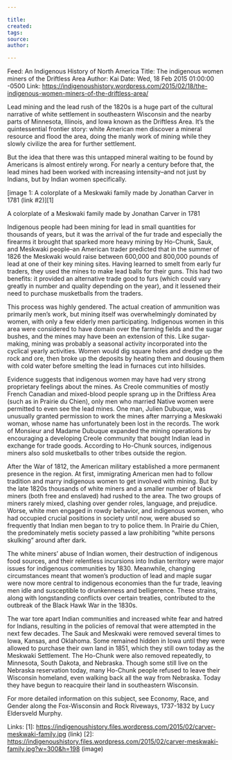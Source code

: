 ```yaml
---

title:
created:
tags:
source:
author:

---
```

Feed: An Indigenous History of North America
Title: The indigenous women miners of the Driftless Area
Author: Kai
Date: Wed, 18 Feb 2015 01:00:00 -0500
Link: https://indigenoushistory.wordpress.com/2015/02/18/the-indigenous-women-miners-of-the-driftless-area/
 
Lead mining and the lead rush of the 1820s is a huge part of the cultural 
narrative of white settlement in southeastern Wisconsin and the nearby parts of 
Minnesota, Illinois, and Iowa known as the Driftless Area. It’s the 
quintessential frontier story: white American men discover a mineral resource 
and flood the area, doing the manly work of mining while they slowly civilize 
the area for further settlement.
 
But the idea that there was this untapped mineral waiting to be found by 
Americans is almost entirely wrong. For nearly a century before that, the lead 
mines had been worked with increasing intensity–and not just by Indians, but by 
Indian women specifically.
 
[image 1: A colorplate of a Meskwaki family made by Jonathan Carver in 1781 
(link #2)][1]
 
A colorplate of a Meskwaki family made by Jonathan Carver in 1781
 
Indigenous people had been mining for lead in small quantities for thousands of 
years, but it was the arrival of the fur trade and especially the firearms it 
brought that sparked more heavy mining by Ho-Chunk, Sauk, and Meskwaki people–an
American trader predicted that in the summer of 1826 the Meskwaki would raise 
between 600,000 and 800,000 pounds of lead at one of their key mining sites. 
Having learned to smelt from early fur traders, they used the mines to make lead
balls for their guns. This had two benefits: it provided an alternative trade 
good to furs (which could vary greatly in number and quality depending on the 
year), and it lessened their need to purchase musketballs from the traders.
 
This process was highly gendered. The actual creation of ammunition was 
primarily men’s work, but mining itself was overwhelmingly dominated by women, 
with only a few elderly men participating. Indigenous women in this area were 
considered to have domain over the farming fields and the sugar bushes, and the 
mines may have been an extension of this. Like sugar-making, mining was probably
a seasonal activity incorporated into the cyclical yearly activities. Women 
would dig square holes and dredge up the rock and ore, then broke up the 
deposits by heating them and dousing them with cold water before smelting the 
lead in furnaces cut into hillsides.
 
Evidence suggests that indigenous women may have had very strong proprietary 
feelings about the mines. As Creole communities of mostly French Canadian and 
mixed-blood people sprang up in the Driftless Area (such as in Prairie du 
Chien), only men who married Native women were permitted to even see the lead 
mines. One man, Julien Dubuque, was unusually granted permission to work the 
mines after marrying a Meskwaki woman, whose name has unfortunately been lost in
the records. The work of Monsieur and Madame Dubuque expanded the mining 
operations by encouraging a developing Creole community that bought Indian lead 
in exchange for trade goods. According to Ho-Chunk sources, indigenous miners 
also sold musketballs to other tribes outside the region.
 
After the War of 1812, the American military established a more permanent 
presence in the region. At first, immigrating American men had to follow 
tradition and marry indigenous women to get involved with mining. But by the 
late 1820s thousands of white miners and a smaller number of black miners (both 
free and enslaved) had rushed to the area. The two groups of miners rarely 
mixed, clashing over gender roles, language, and prejudice. Worse, white men 
engaged in rowdy behavior, and indigenous women, who had occupied crucial 
positions in society until now, were abused so frequently that Indian men began 
to try to police them. In Prairie du Chien, the predominately metis society 
passed a law prohibiting “white persons skulking” around after dark.
 
The white miners’ abuse of Indian women, their destruction of indigenous food 
sources, and their relentless incursions into Indian territory were major issues
for indigenous communities by 1830. Meanwhile, changing circumstances meant that
women’s production of lead and maple sugar were now more central to indigenous 
economies than the fur trade, leaving men idle and susceptible to drunkenness 
and belligerence. These strains, along with longstanding conflicts over certain 
treaties, contributed to the outbreak of the Black Hawk War in the 1830s.
 
The war tore apart Indian communities and increased white fear and hatred for 
Indians, resulting in the policies of removal that were attempted in the next 
few decades. The Sauk and Meskwaki were removed several times to Iowa, Kansas, 
and Oklahoma. Some remained hidden in Iowa until they were allowed to purchase 
their own land in 1851, which they still own today as the Meskwaki Settlement. 
The Ho-Chunk were also removed repeatedly, to Minnesota, South Dakota, and 
Nebraska. Though some still live on the Nebraska reservation today, many 
Ho-Chunk people refused to leave their Wisconsin homeland, even walking back all
the way from Nebraska. Today they have begun to reacquire their land in 
southeastern Wisconsin.
 
For more detailed information on this subject, see Economy, Race, and Gender 
along the Fox-Wisconsin and Rock Riveways, 1737-1832 by Lucy Eldersveld Murphy.
 
Links: 
[1]: https://indigenoushistory.files.wordpress.com/2015/02/carver-meskwaki-family.jpg (link)
[2]: https://indigenoushistory.files.wordpress.com/2015/02/carver-meskwaki-family.jpg?w=300&h=198 (image)

